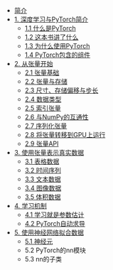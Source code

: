 * [简介]()
* [1. 深度学习与PyTorch简介](chapter1/1.0.md)
    * [1.1 什么是PyTorch](chapter1/1.1.md)
    * [1.2 这本书讲了什么](chapter1/1.2.md)
    * [1.3 为什么使用PyTorch](chapter1/1.3.md)
    * [1.4 PyTorch包含的组件](chapter1/1.4.md)
* [2. 从张量开始](chapter2/2.0.md)
    * [2.1 张量基础](chapter2/2.1.md)
    * [2.2 张量与存储](chapter2/2.2.md)
    * [2.3 尺寸、存储偏移与步长](chapter2/2.3.md)
    * [2.4 数据类型](chapter2/2.4.md)
    * [2.5 索引张量](chapter2/2.5.md)
    * [2.6 与NumPy的互通性](chapter2/2.6.md)
    * [2.7 序列化张量](chapter2/2.7.md)
    * [2.8 将张量转移到GPU上运行](chapter2/2.8.md)
    * [2.9 张量API](chapter2/2.9.md)
* [3. 使用张量表示真实数据](chapter3/3.0.md)
    * [3.1 表格数据](chapter3/3.1.md)
    * [3.2 时间序列](chapter3/3.2.md)
    * [3.3 文本数据](chapter3/3.3.md)
    * [3.4 图像数据](chapter3/3.4.md)
    * [3.5 体积数据](chapter3/3.5.md)
* [4. 学习机制](chapter4/4.0.md)
    * [4.1 学习就是参数估计](chapter4/4.1.md)
    * [4.2 PyTorch自动求导](chapter4/4.2.md)
* [5. 使用神经网络拟合数据](chapter5/5.0.md)
    * [5.1 神经元](chapter5/5.1.md)
    * 5.2 PyTorch的nn模块
    * 5.3 nn的子类
